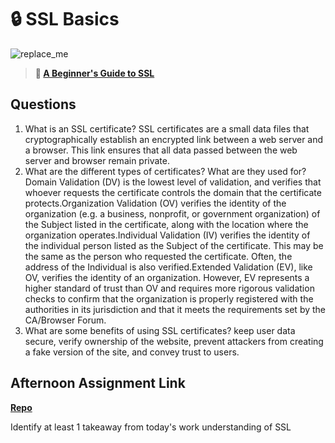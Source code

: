 # 🔒 SSL Basics

![replace_me](https://codeworks.blob.core.windows.net/public/assets/img/illustrations/placeholder.svg)

> **📖 [A Beginner's Guide to SSL](https://codeworksacademy.com/fs-student-guide/resources/wk8-9/07-SSL)**

## Questions

1. What is an SSL certificate?
SSL certificates are a small data files that cryptographically establish an encrypted link between a web server and a browser. This link ensures that all data passed between the web server and browser remain private.
2. What are the different types of certificates? What are they used for?
Domain Validation (DV) is the lowest level of validation, and verifies that whoever requests the certificate controls the domain that the certificate protects.Organization Validation (OV) verifies the identity of the organization (e.g. a business, nonprofit, or government organization) of the Subject listed in the certificate, along with the location where the organization operates.Individual Validation (IV) verifies the identity of the individual person listed as the Subject of the certificate. This may be the same as the person who requested the certificate. Often, the address of the Individual is also verified.Extended Validation (EV), like OV, verifies the identity of an organization. However, EV represents a higher standard of trust than OV and requires more rigorous validation checks to confirm that the organization is properly registered with the authorities in its jurisdiction and that it meets the requirements set by the CA/Browser Forum.
3. What are some benefits of using SSL certificates?
 keep user data secure, verify ownership of the website, prevent attackers from creating a fake version of the site, and convey trust to users.
## Afternoon Assignment Link

**[Repo](https://github.com/coombsab/digital-dungeons.git)**

Identify at least 1 takeaway from today's work
understanding of SSL 